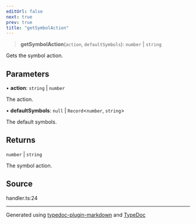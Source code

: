 ```yaml
---
editUrl: false
next: true
prev: true
title: "getSymbolAction"
---
```


> **getSymbolAction**(`action`, `defaultSymbols`): `number` \| `string`

Gets the symbol action.

## Parameters

• **action**: `string` \| `number`

The action.

• **defaultSymbols**: `null` \| `Record`\<`number`, `string`\>

The default symbols.

## Returns

`number` \| `string`

The symbol action.

## Source

handler.ts:24

***

Generated using [typedoc-plugin-markdown](https://www.npmjs.com/package/typedoc-plugin-markdown) and [TypeDoc](https://typedoc.org/)
